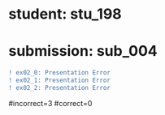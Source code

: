 # student: stu_198
# submission: sub_004

```diff
! ex02_0: Presentation Error
! ex02_1: Presentation Error
! ex02_2: Presentation Error
```
#incorrect=3
#correct=0
